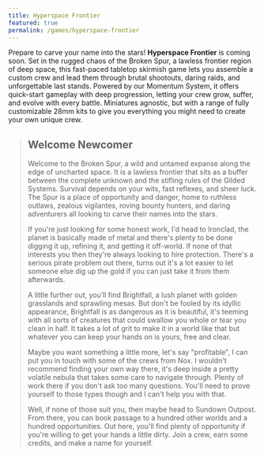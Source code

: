 ```yaml
---
title: Hyperspace Frontier
featured: true
permalink: /games/hyperspace-frontier
---
```


Prepare to carve your name into the stars! **Hyperspace Frontier** is coming soon. Set in the rugged chaos of the Broken Spur, a lawless frontier region of deep space, this fast-paced tabletop skirmish game lets you assemble a custom crew and lead them through brutal shootouts, daring raids, and unforgettable last stands. Powered by our Momentum System, it offers quick-start gameplay with deep progression, letting your crew grow, suffer, and evolve with every battle. Miniatures agnostic, but with a range of fully customizable 28mm kits to give you everything you might need to create your own unique crew.

>## Welcome Newcomer
>Welcome to the Broken Spur, a wild and untamed expanse along the edge of uncharted space. It is a lawless frontier that sits as a buffer between the complete unknown and the stifling rules of the Gilded Systems. Survival depends on your wits, fast reflexes, and sheer luck. The Spur is a place of opportunity and danger, home to ruthless outlaws, zealous vigilantes, roving bounty hunters, and daring adventurers all looking to carve their names into the stars.
>
>If you're just looking for some honest work, I'd head to Ironclad, the planet is basically made of metal and there's plenty to be done digging it up, refining it, and getting it off-world. If none of that interests you then they're always looking to hire protection. There's a serious pirate problem out there, turns out it's a lot easier to let someone else dig up the gold if you can just take it from them afterwards.
>
>A little further out, you’ll find Brightfall, a lush planet with golden grasslands and sprawling mesas. But don't be fooled by its idyllic appearance, Brightfall is as dangerous as it is beautiful, it's teeming with all sorts of creatures that could swallow you whole or tear you clean in half. It takes a lot of grit to make it in a world like that but whatever you can keep your hands on is yours, free and clear. 
>
>Maybe you want something a little more, let's say "profitable", I can put you in touch with some of the crews from Nox. I wouldn't recommend finding your own way there, it's deep inside a pretty volatile nebula that takes some care to navigate through. Plenty of work there if you don't ask too many questions. You'll need to prove yourself to those types though and I can't help you with that.
>
>Well, if none of those suit you, then maybe head to Sundown Outpost. From there, you can book passage to a hundred other worlds and a hundred opportunities. Out here, you'll find plenty of opportunity if you're willing to get your hands a little dirty. Join a crew, earn some credits, and make a name for yourself.